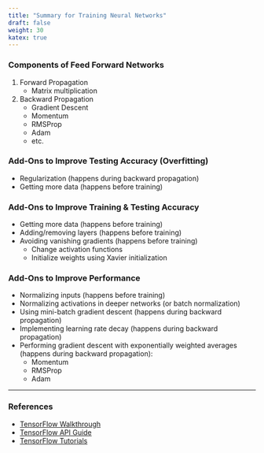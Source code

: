 ```yaml
---
title: "Summary for Training Neural Networks"
draft: false
weight: 30
katex: true
---
```


### Components of Feed Forward Networks
1. Forward Propagation
	- Matrix multiplication
2. Backward Propagation
	- Gradient Descent
	- Momentum
	- RMSProp
	- Adam
	- etc.

### Add-Ons to Improve Testing Accuracy (Overfitting)
- Regularization (happens during backward propagation)
- Getting more data (happens before training)

### Add-Ons to Improve Training & Testing Accuracy
- Getting more data (happens before training)
- Adding/removing layers (happens before training)
- Avoiding vanishing gradients (happens before training)
	- Change activation functions
	- Initialize weights using Xavier initialization

### Add-Ons to Improve Performance
- Normalizing inputs (happens before training)
- Normalizing activations in deeper networks (or batch normalization)
- Using mini-batch gradient descent (happens during backward propagation)
- Implementing learning rate decay (happens during backward propagation)
- Performing gradient descent with exponentially weighted averages (happens during backward propagation):
	- Momentum
	- RMSProp
	- Adam

---

### References
- [TensorFlow Walkthrough](https://www.youtube.com/watch?v=S9ElPZupUsE&list=PLkDaE6sCZn6Hn0vK8co82zjQtt3T2Nkqc&index=34)
- [TensorFlow API Guide](https://www.tensorflow.org/tutorials)
- [TensorFlow Tutorials](https://www.tensorflow.org/tutorials)
